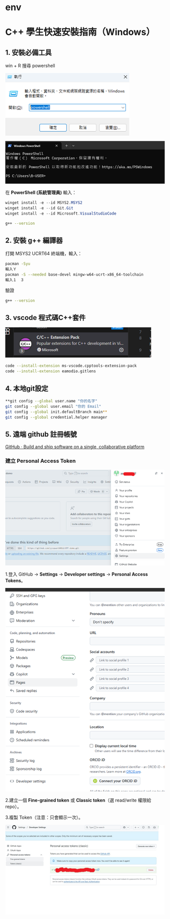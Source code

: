 # env

# C++ 學生快速安裝指南（Windows）

## 1. 安裝必備工具

win + R 搜尋 powershell

![image.png](https://github.com/yycquant0812/CPP-demo/blob/main/img/image.png?raw=true)

![image.png](https://github.com/yycquant0812/CPP-demo/blob/main/img/image%201.png?raw=true
)

在 **PowerShell (系統管理員)** 輸入：

```powershell
winget install -e --id MSYS2.MSYS2
winget install -e --id Git.Git
winget install -e --id Microsoft.VisualStudioCode
```

```bash
g++ --version
```

## 2. 安裝 g++ 編譯器

打開 MSYS2 UCRT64 終端機，輸入：

```bash
pacman -Syu 
輸入Ｙ
pacman -S --needed base-devel mingw-w64-ucrt-x86_64-toolchain
輸入１　３
```

驗證

```bash
g++ --version
```

## 3. vscode 程式碼C++套件

![image.png](https://github.com/yycquant0812/CPP-demo/blob/main/img/image%202.png?raw=true)

```bash
code --install-extension ms-vscode.cpptools-extension-pack
code --install-extension eamodio.gitlens

```

## 4. 本地git設定

```bash
**git config --global user.name "你的名字"
git config --global user.email "你的 Email"
git config --global init.defaultBranch main**
git config --global credential.helper manager
```

## 5. 遠端 github 註冊帳號

[GitHub · Build and ship software on a single, collaborative platform](https://github.com/)

### 建立 Personal Access Token

![image.png](https://github.com/yycquant0812/CPP-demo/blob/main/img/image%203.png?raw=true)

1.登入 GitHub → **Settings** → **Developer settings** → **Personal Access Tokens**。

![image.png](https://github.com/yycquant0812/CPP-demo/blob/main/img/image%204.png?raw=true)

2.建立一個 **Fine-grained token** 或 **Classic token**（選 read/write 權限給 repo）。

3.複製 Token（注意：只會顯示一次）。

![image5.jpg](https://github.com/yycquant0812/CPP-demo/blob/main/img/image5.jpg?raw=true)

